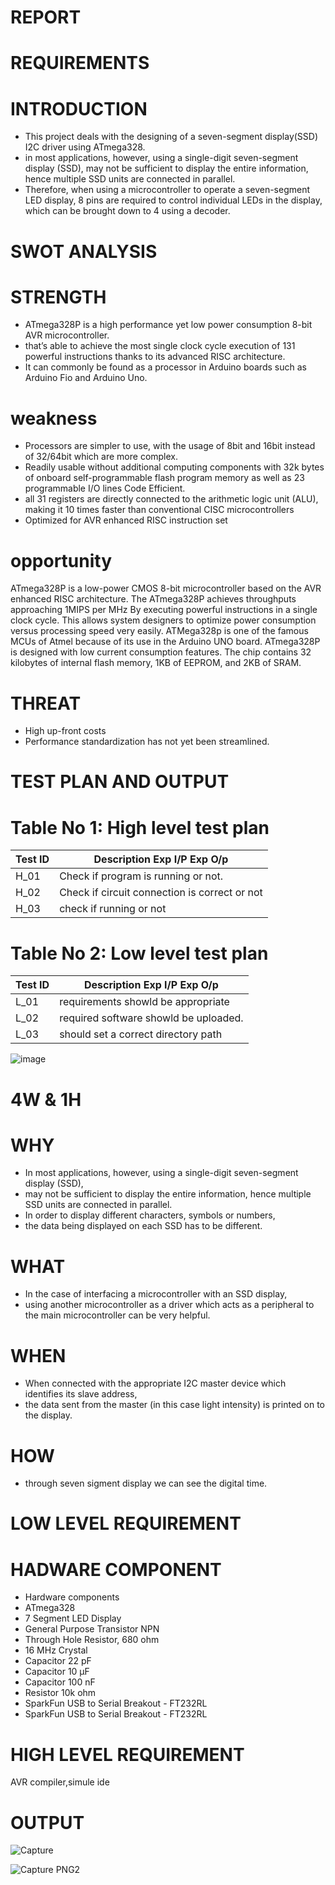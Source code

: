 # REPORT #


# REQUIREMENTS #


# INTRODUCTION #
- This project deals with the designing of a seven-segment display(SSD) I2C driver using ATmega328.
- in most applications, however, using a single-digit seven-segment display (SSD), may not be sufficient to display the entire information, hence multiple SSD units are         connected in parallel.
- Therefore, when using a microcontroller to operate a seven-segment LED display, 8 pins are required to control individual LEDs in the display, which can be brought down to   4 using a decoder.

# SWOT ANALYSIS #

# STRENGTH #
-  ATmega328P is a high performance yet low power consumption 8-bit AVR microcontroller.
-  that’s able to achieve the most single clock cycle execution of 131 powerful instructions thanks to its advanced RISC architecture.
-  It can commonly be found as a processor in Arduino boards such as Arduino Fio and Arduino Uno.

# weakness #
- Processors are simpler to use, with the usage of 8bit and 16bit instead of 32/64bit which are more complex.
- Readily usable without additional computing components with 32k bytes of onboard self-programmable flash program memory as well as 23 programmable I/O lines Code Efficient.
-  all 31 registers are directly connected to the arithmetic logic unit (ALU), making it 10 times faster than conventional CISC microcontrollers
- Optimized for AVR enhanced RISC instruction set

# opportunity #
ATmega328P is a low-power CMOS 8-bit microcontroller based on the AVR enhanced RISC architecture. The ATmega328P achieves throughputs approaching 1MIPS per MHz By executing powerful instructions in a single clock cycle. This allows system designers to optimize power consumption versus processing speed very easily. ATMega328p is one of the famous MCUs of Atmel because of its use in the Arduino UNO board. ATmega328P is designed with low current consumption features. The chip contains 32 kilobytes of internal flash memory, 1KB of EEPROM, and 2KB of SRAM.
# THREAT # 
- High up-front costs
- Performance standardization has not yet been streamlined.


# TEST PLAN AND OUTPUT #


# Table No 1: High level test plan

|Test ID |	Description	Exp I/P	Exp O/p |
|------- |  --------------------------- |
| H_01 | Check if program is running or not.|
| H_02 | Check if circuit connection is correct or not |
| H_03 | check if running or not |
# Table No 2: Low level test plan
|Test ID |	Description	Exp I/P	Exp O/p |
|------- | ---------------------------- |
|L_01 |	requirements showld be appropriate |
|L_02 |	required software showld be uploaded.|
|L_03	| should set a correct directory path |


![image](https://user-images.githubusercontent.com/94300992/144233365-e31d3580-19d6-4609-a732-9f8d5f9b5827.png)







# 4W & 1H #
# WHY #
- In most applications, however, using a single-digit seven-segment display (SSD),
-  may not be sufficient to display the entire information, hence multiple SSD units are connected in parallel.
-   In order to display different characters, symbols or numbers, 
-   the data being displayed on each SSD has to be different. 


# WHAT #
- In the case of interfacing a microcontroller with an SSD display,
- using another microcontroller as a driver which acts as a peripheral to the main microcontroller can be very helpful.

# WHEN #
-  When connected with the appropriate I2C master device which identifies its slave address, 
-  the data sent from the master (in this case light intensity) is printed on to the display.



# HOW #
- through seven sigment display we can see the digital time.

# LOW LEVEL REQUIREMENT
# HADWARE COMPONENT
- Hardware components
- ATmega328	
- 7 Segment LED Display
- General Purpose Transistor NPN	
- Through Hole Resistor, 680 ohm	
- 16 MHz Crystal	 
- Capacitor 22 pF	
- Capacitor 10 µF		
- Capacitor 100 nF	
- Resistor 10k ohm	
- SparkFun USB to Serial Breakout - FT232RL	
- SparkFun USB to Serial Breakout - FT232RL

# HIGH LEVEL REQUIREMENT
AVR compiler,simule ide



# OUTPUT #

![Capture](https://user-images.githubusercontent.com/94299033/144275214-4171b749-5099-4bae-b52e-250a37a2b13a.PNG)














![Capture PNG2](https://user-images.githubusercontent.com/94299033/144275253-695913cd-745f-4c89-a868-911ec70494d1.PNG)








